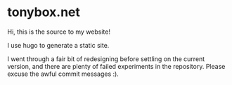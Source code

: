 # tonybox.net

Hi, this is the source to my website!

I use hugo to generate a static site.

I went through a fair bit of redesigning before settling on the current version, and there are plenty of failed experiments in the repository.  Please excuse the awful commit messages :).